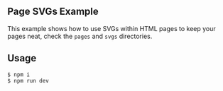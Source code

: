 ## Page SVGs Example

This example shows how to use SVGs within HTML pages to keep your pages neat, check the `pages` and `svgs` directories.

## Usage

```
$ npm i
$ npm run dev
```
